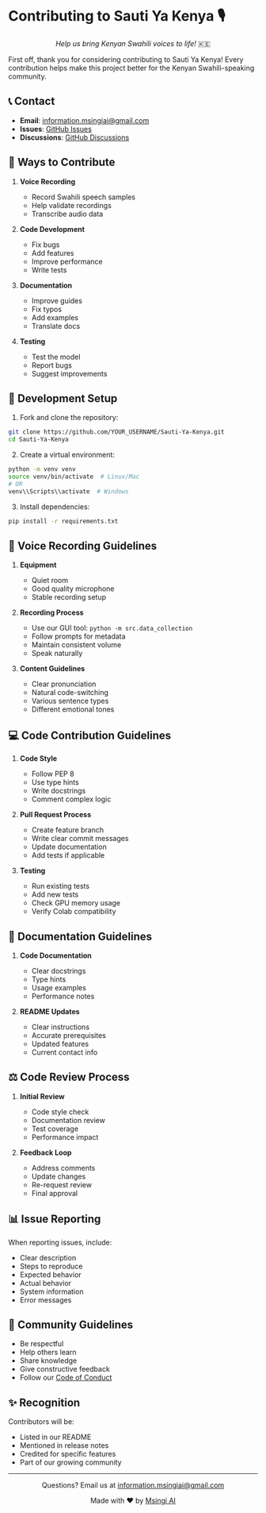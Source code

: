 # Contributing to Sauti Ya Kenya 🎙️

<div align="center">

*Help us bring Kenyan Swahili voices to life!* 🇰🇪

</div>

First off, thank you for considering contributing to Sauti Ya Kenya! Every contribution helps make this project better for the Kenyan Swahili-speaking community.

## 📞 Contact

- **Email**: [information.msingiai@gmail.com](mailto:information.msingiai@gmail.com)
- **Issues**: [GitHub Issues](https://github.com/Msingi-AI/Sauti-Ya-Kenya/issues)
- **Discussions**: [GitHub Discussions](https://github.com/Msingi-AI/Sauti-Ya-Kenya/discussions)

## 🚀 Ways to Contribute

1. **Voice Recording**
   - Record Swahili speech samples
   - Help validate recordings
   - Transcribe audio data

2. **Code Development**
   - Fix bugs
   - Add features
   - Improve performance
   - Write tests

3. **Documentation**
   - Improve guides
   - Fix typos
   - Add examples
   - Translate docs

4. **Testing**
   - Test the model
   - Report bugs
   - Suggest improvements

## 🎯 Development Setup

1. Fork and clone the repository:
```bash
git clone https://github.com/YOUR_USERNAME/Sauti-Ya-Kenya.git
cd Sauti-Ya-Kenya
```

2. Create a virtual environment:
```bash
python -m venv venv
source venv/bin/activate  # Linux/Mac
# OR
venv\\Scripts\\activate  # Windows
```

3. Install dependencies:
```bash
pip install -r requirements.txt
```

## 🎤 Voice Recording Guidelines

1. **Equipment**
   - Quiet room
   - Good quality microphone
   - Stable recording setup

2. **Recording Process**
   - Use our GUI tool: `python -m src.data_collection`
   - Follow prompts for metadata
   - Maintain consistent volume
   - Speak naturally

3. **Content Guidelines**
   - Clear pronunciation
   - Natural code-switching
   - Various sentence types
   - Different emotional tones

## 💻 Code Contribution Guidelines

1. **Code Style**
   - Follow PEP 8
   - Use type hints
   - Write docstrings
   - Comment complex logic

2. **Pull Request Process**
   - Create feature branch
   - Write clear commit messages
   - Update documentation
   - Add tests if applicable

3. **Testing**
   - Run existing tests
   - Add new tests
   - Check GPU memory usage
   - Verify Colab compatibility

## 📝 Documentation Guidelines

1. **Code Documentation**
   - Clear docstrings
   - Type hints
   - Usage examples
   - Performance notes

2. **README Updates**
   - Clear instructions
   - Accurate prerequisites
   - Updated features
   - Current contact info

## ⚖️ Code Review Process

1. **Initial Review**
   - Code style check
   - Documentation review
   - Test coverage
   - Performance impact

2. **Feedback Loop**
   - Address comments
   - Update changes
   - Re-request review
   - Final approval

## 📊 Issue Reporting

When reporting issues, include:
- Clear description
- Steps to reproduce
- Expected behavior
- Actual behavior
- System information
- Error messages

## 🤝 Community Guidelines

- Be respectful
- Help others learn
- Share knowledge
- Give constructive feedback
- Follow our [Code of Conduct](CODE_OF_CONDUCT.md)

## ✨ Recognition

Contributors will be:
- Listed in our README
- Mentioned in release notes
- Credited for specific features
- Part of our growing community

---

<div align="center">

Questions? Email us at [information.msingiai@gmail.com](mailto:information.msingiai@gmail.com)

Made with ❤️ by [Msingi AI](https://github.com/Msingi-AI)

</div>
